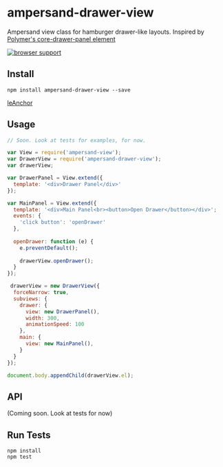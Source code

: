 # ampersand-drawer-view

Ampersand view class for hamburger drawer-like layouts. Inspired by [Polymer's core-drawer-panel element](https://www.polymer-project.org/docs/elements/core-elements.html#core-drawer-panel)

[![browser support](https://ci.testling.com/scottcorgan/ampersand-drawer-view.png)
](https://ci.testling.com/scottcorgan/ampersand-drawer-view)

## Install

```
npm install ampersand-drawer-view --save
```
[leAnchor](#cat)
## Usage

```js
// Soon. Look at tests for examples, for now.

var View = require('ampersand-view');
var DrawerView = require('ampersand-drawer-view');
var drawerView;

var DrawerPanel = View.extend({
  template: '<div>Drawer Panel</div>'  
});

var MainPanel = View.extend({
  template: '<div>Main Panel<br><button>Open Drawer</button></div>';
  events: {
    'click button': 'openDrawer'
  },
  
  openDrawer: function (e) {
    e.preventDefault();
    
    drawerView.openDrawer();
  }
});

 drawerView = new DrawerView({
  forceNarrow: true,
  subviews: {
    drawer: {
      view: new DrawerPanel(),
      width: 300,
      animationSpeed: 100
    },
    main: {
      view: new MainPanel(),
    }
  }
});

document.body.appendChild(drawerView.el);
```

## API

(Coming soon. Look at tests for now)

## Run Tests

```
npm install
npm test
```

